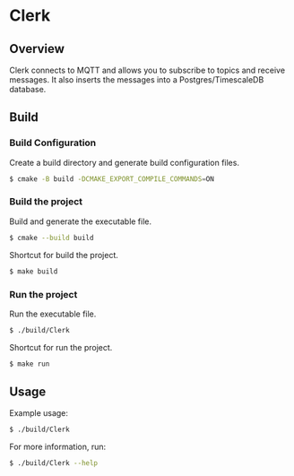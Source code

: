 # Clerk

## Overview

Clerk connects to MQTT and allows you to subscribe to topics and receive messages. It also inserts the messages into a Postgres/TimescaleDB database.

## Build

### Build Configuration

Create a build directory and generate build configuration files.

```bash
$ cmake -B build -DCMAKE_EXPORT_COMPILE_COMMANDS=ON
```

### Build the project

Build and generate the executable file.

```bash
$ cmake --build build
```

Shortcut for build the project.

```bash
$ make build
```

### Run the project

Run the executable file.

```bash
$ ./build/Clerk
```

Shortcut for run the project.

```bash
$ make run
```

## Usage

Example usage:

```bash
$ ./build/Clerk
```

For more information, run:

```bash
$ ./build/Clerk --help
```
